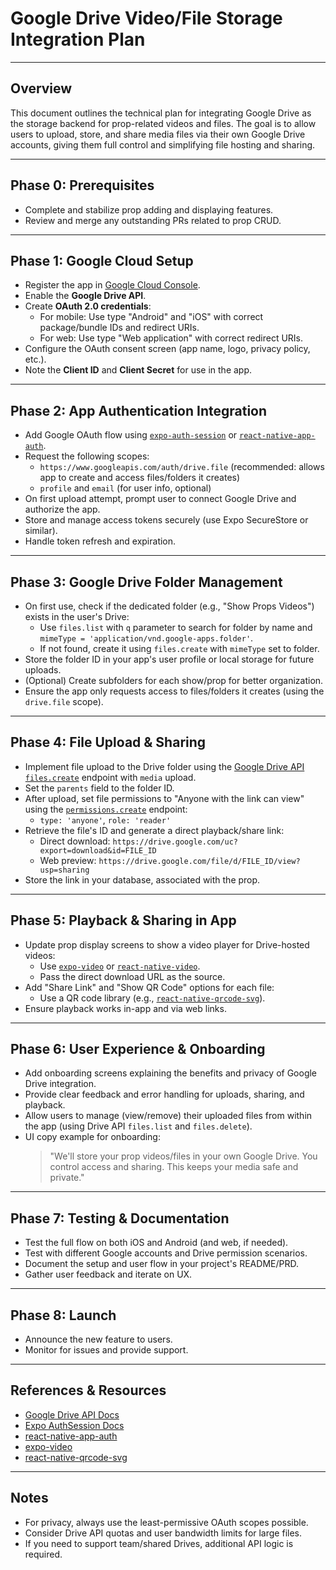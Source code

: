 # Google Drive Video/File Storage Integration Plan

---

## Overview
This document outlines the technical plan for integrating Google Drive as the storage backend for prop-related videos and files. The goal is to allow users to upload, store, and share media files via their own Google Drive accounts, giving them full control and simplifying file hosting and sharing.

---

## Phase 0: Prerequisites
- Complete and stabilize prop adding and displaying features.
- Review and merge any outstanding PRs related to prop CRUD.

---

## Phase 1: Google Cloud Setup
- Register the app in [Google Cloud Console](https://console.cloud.google.com/).
- Enable the **Google Drive API**.
- Create **OAuth 2.0 credentials**:
  - For mobile: Use type "Android" and "iOS" with correct package/bundle IDs and redirect URIs.
  - For web: Use type "Web application" with correct redirect URIs.
- Configure the OAuth consent screen (app name, logo, privacy policy, etc.).
- Note the **Client ID** and **Client Secret** for use in the app.

---

## Phase 2: App Authentication Integration
- Add Google OAuth flow using [`expo-auth-session`](https://docs.expo.dev/versions/latest/sdk/auth-session/) or [`react-native-app-auth`](https://github.com/FormidableLabs/react-native-app-auth).
- Request the following scopes:
  - `https://www.googleapis.com/auth/drive.file` (recommended: allows app to create and access files/folders it creates)
  - `profile` and `email` (for user info, optional)
- On first upload attempt, prompt user to connect Google Drive and authorize the app.
- Store and manage access tokens securely (use Expo SecureStore or similar).
- Handle token refresh and expiration.

---

## Phase 3: Google Drive Folder Management
- On first use, check if the dedicated folder (e.g., "Show Props Videos") exists in the user's Drive:
  - Use `files.list` with `q` parameter to search for folder by name and `mimeType = 'application/vnd.google-apps.folder'`.
  - If not found, create it using `files.create` with `mimeType` set to folder.
- Store the folder ID in your app's user profile or local storage for future uploads.
- (Optional) Create subfolders for each show/prop for better organization.
- Ensure the app only requests access to files/folders it creates (using the `drive.file` scope).

---

## Phase 4: File Upload & Sharing
- Implement file upload to the Drive folder using the [Google Drive API `files.create`](https://developers.google.com/drive/api/v3/reference/files/create) endpoint with `media` upload.
- Set the `parents` field to the folder ID.
- After upload, set file permissions to "Anyone with the link can view" using the [`permissions.create`](https://developers.google.com/drive/api/v3/reference/permissions/create) endpoint:
  - `type: 'anyone'`, `role: 'reader'`
- Retrieve the file's ID and generate a direct playback/share link:
  - Direct download: `https://drive.google.com/uc?export=download&id=FILE_ID`
  - Web preview: `https://drive.google.com/file/d/FILE_ID/view?usp=sharing`
- Store the link in your database, associated with the prop.

---

## Phase 5: Playback & Sharing in App
- Update prop display screens to show a video player for Drive-hosted videos:
  - Use [`expo-video`](https://docs.expo.dev/versions/latest/sdk/video/) or [`react-native-video`](https://github.com/react-native-video/react-native-video).
  - Pass the direct download URL as the source.
- Add "Share Link" and "Show QR Code" options for each file:
  - Use a QR code library (e.g., [`react-native-qrcode-svg`](https://github.com/awesomejerry/react-native-qrcode-svg)).
- Ensure playback works in-app and via web links.

---

## Phase 6: User Experience & Onboarding
- Add onboarding screens explaining the benefits and privacy of Google Drive integration.
- Provide clear feedback and error handling for uploads, sharing, and playback.
- Allow users to manage (view/remove) their uploaded files from within the app (using Drive API `files.list` and `files.delete`).
- UI copy example for onboarding:
  > "We'll store your prop videos/files in your own Google Drive. You control access and sharing. This keeps your media safe and private."

---

## Phase 7: Testing & Documentation
- Test the full flow on both iOS and Android (and web, if needed).
- Test with different Google accounts and Drive permission scenarios.
- Document the setup and user flow in your project's README/PRD.
- Gather user feedback and iterate on UX.

---

## Phase 8: Launch
- Announce the new feature to users.
- Monitor for issues and provide support.

---

## References & Resources
- [Google Drive API Docs](https://developers.google.com/drive/api/v3/about-sdk)
- [Expo AuthSession Docs](https://docs.expo.dev/versions/latest/sdk/auth-session/)
- [react-native-app-auth](https://github.com/FormidableLabs/react-native-app-auth)
- [expo-video](https://docs.expo.dev/versions/latest/sdk/video/)
- [react-native-qrcode-svg](https://github.com/awesomejerry/react-native-qrcode-svg)

---

## Notes
- For privacy, always use the least-permissive OAuth scopes possible.
- Consider Drive API quotas and user bandwidth limits for large files.
- If you need to support team/shared Drives, additional API logic is required. 
